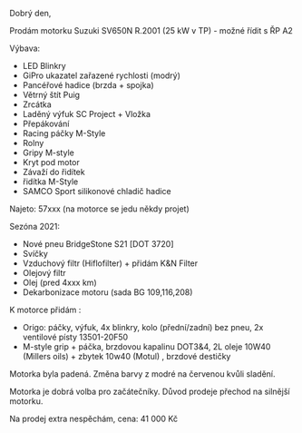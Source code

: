 Dobrý den,

Prodám motorku Suzuki SV650N R.2001 (25 kW v TP) - možné řídit s ŘP A2

Výbava:
- LED Blinkry
- GiPro ukazatel zařazené rychlosti (modrý)
- Pancéřové hadice (brzda + spojka)
- Větrný štít Puig
- Zrcátka
- Laděný výfuk SC Project + Vložka
- Přepákování
- Racing páčky M-Style
- Rolny
- Gripy M-style
- Kryt pod motor
- Závaží do řidítek
- řidítka M-Style
- SAMCO Sport silikonové chladič hadice

Najeto: 57xxx (na motorce se jedu někdy projet)

Sezóna 2021:
- Nové pneu BridgeStone S21 [DOT 3720]
- Svíčky
- Vzduchový filtr (Hiflofilter) + přidám K&N Filter 
- Olejový filtr
- Olej (pred 4xxx km)
- Dekarbonizace motoru (sada BG 109,116,208)

K motorce přidám :
- Origo: páčky, výfuk, 4x blinkry, kolo (přední/zadní) bez pneu, 2x ventilové písty 13501-20F50
- M-style grip + páčka, brzdovou kapalinu DOT3&4, 2L oleje 10W40 (Millers oils) + zbytek 10w40 (Motul) , brzdové destičky

Motorka byla padená. Změna barvy z modré na červenou kvůli sladění.

Motorka je dobrá volba pro začátečníky. Důvod prodeje přechod na silnější motorku.

Na prodej extra nespěchám, cena: 41 000 Kč
